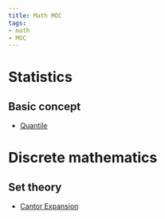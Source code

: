 ```yaml
---
title: Math MOC
tags:
- math
- MOC
---
```


# Statistics

## Basic concept

* [Quantile](Math/Statistics/Basic/Quantile.md)

# Discrete mathematics

## Set theory

* [Cantor Expansion](Math/discrete_mathematics/set_theory/cantor_expansion/cantor_expansion.md)